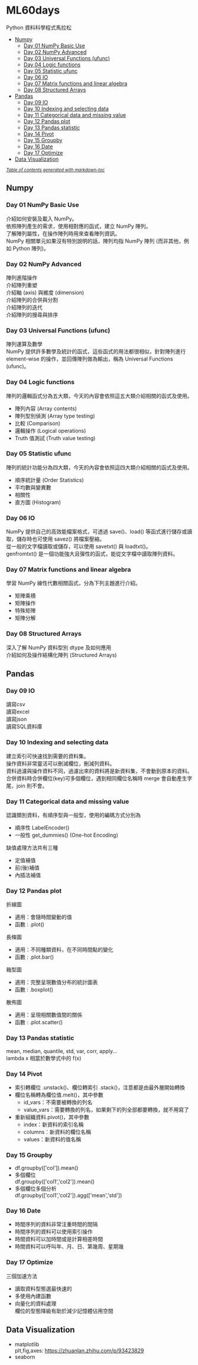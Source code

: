 # ML60days
Python 資料科學程式馬拉松
- [Numpy](#numpy)
  * [Day 01 NumPy Basic Use](#day-01-numpy-basic-use)
  * [Day 02 NumPy Advanced](#day-02-numpy-advanced)
  * [Day 03 Universal Functions (ufunc)](#day-03-universal-functions--ufunc-)
  * [Day 04 Logic functions](#day-04-logic-functions)
  * [Day 05 Statistic ufunc](#day-05-statistic-ufunc)
  * [Day 06 IO](#day-06-io)
  * [Day 07 Matrix functions and linear algebra](#day-07-matrix-functions-and-linear-algebra)
  * [Day 08 Structured Arrays](#day-08-structured-arrays)
- [Pandas](#pandas)
  * [Day 09 IO](#day-09-io)
  * [Day 10 Indexing and selecting data](#day-10-indexing-and-selecting-data)
  * [Day 11 Categorical data and missing value](#day-11-categorical-data-and-missing-value)
  * [Day 12 Pandas plot](#day-12-pandas-plot)
  * [Day 13 Pandas statistic](#day-13-pandas-statistic)
  * [Day 14 Pivot](#day-14-pivot)
  * [Day 15 Groupby](#day-15-groupby)
  * [Day 16 Date](#day-16-date)
  * [Day 17 Optimize](#day-17-optimize)
- [Data Visualization](#data-visualization)

<small><i><a href='http://ecotrust-canada.github.io/markdown-toc/'>Table of contents generated with markdown-toc</a></i></small>

## Numpy
### Day 01 NumPy Basic Use
介紹如何安裝及載入 NumPy。<br>
依照陣列產生的需求，使用相對應的函式，建立 NumPy 陣列。<br>
了解陣列屬性，在操作陣列時用來查看陣列資訊。<br>
NumPy 相關單元如果沒有特別說明的話，陣列均指 NumPy 陣列 (而非其他，例如 Python 陣列)。<br>

### Day 02 NumPy Advanced
陣列進階操作<br>
介紹陣列重塑<br>
介紹軸 (axis) 與維度 (dimension)<br>
介紹陣列的合併與分割<br>
介紹陣列的迭代<br>
介紹陣列的搜尋與排序<br>

### Day 03 Universal Functions (ufunc)
陣列運算及數學<br>
NumPy 提供許多數學及統計的函式，這些函式的用法都很相似，針對陣列進行 element-wise 的操作，並回傳陣列做為輸出，稱為 Universal Functions (ufunc)。

### Day 04 Logic functions
陣列的邏輯函式分為五大類，今天的內容會依照這五大類介紹相關的函式及使用。
- 陣列內容 (Array contents)
- 陣列型別偵測 (Array type testing)
- 比較 (Comparison)
- 邏輯操作 (Logical operations)
- Truth 值測試 (Truth value testing)

### Day 05 Statistic ufunc
陣列的統計功能分為四大類，今天的內容會依照這四大類介紹相關的函式及使用。
- 順序統計量 (Order Statistics)
- 平均數與變異數
- 相關性
- 直方圖 (Histogram)

### Day 06 IO
NumPy 提供自己的高效能檔案格式，可透過 save()、load() 等函式進行儲存或讀取，儲存時也可使用 savez() 將檔案壓縮。<br>
從一般的文字檔讀取或儲存，可以使用 savetxt() 與 loadtxt()。<br>
genfromtxt() 是一個功能強大且彈性的函式，能從文字檔中讀取陣列資料。<br>

### Day 07 Matrix functions and linear algebra 
學習 NumPy 線性代數相關函式，分為下列主題進行介紹。
- 矩陣乘積
- 矩陣操作
- 特殊矩陣
- 矩陣分解

### Day 08 Structured Arrays
深入了解 NumPy 資料型別 dtype 及如何應用<br>
介紹如何及操作結構化陣列 (Structured Arrays)<br>

## Pandas
### Day 09 IO
讀寫csv<br>
讀寫excel<br>
讀寫json<br>
讀寫SQL資料庫<br>

### Day 10 Indexing and selecting data
建立索引可快速找到需要的資料集。<br>
操作資料非常靈活可以刪減欄位，刪減列資料。<br>
資料過濾與操作資料不同，過濾出來的資料將是新資料集，不會動到原本的資料。<br>
合併資料時合併欄位(key)可多個欄位，遇到相同欄位名稱時 merge 會自動產生字尾，join 則不會。<br>

### Day 11 Categorical data and missing value
認識類別資料，有順序型與一般型，使用的編碼方式分別為<br>
- 順序性 LabelEncoder()
- 一般性 get_dummies() (One-hot Encoding)

缺值處理方法共有三種<br>
- 定值補值
- 前(後)補值
- 內插法補值

### Day 12 Pandas plot
折線圖<br>
- 適用：會隨時間變動的值
- 函數 : .plot()

長條圖<br>
- 適用：不同種類資料，在不同時間點的變化
- 函數 : .plot.bar()

箱型圖<br>
- 適用：完整呈現數值分布的統計圖表
- 函數 : .boxplot()

散佈圖<br>
- 適用：呈現相關數值間的關係
- 函數 : .plot.scatter()

### Day 13 Pandas statistic
mean, median, quantile, std, var, corr, apply...<br>
lambda x 相當於數學式中的 f(x) 

### Day 14 Pivot
- 索引轉欄位 .unstack()、欄位轉索引 .stack()，注意都是由最外層開始轉換
- 欄位名稱轉為欄位值.melt()，其中參數
    * id_vars：不需要被轉換的列名
    * value_vars：需要轉換的列名，如果剩下的列全部都要轉換，就不用寫了
- 重新組織資料.pivot()，其中參數
    * index：新資料的索引名稱
    * columns：新資料的欄位名稱
    * values：新資料的值名稱

### Day 15 Groupby
- df.groupby(['col']).mean()<br>
- 多個欄位<br>
df.groupby(['col1','col2']).mean()<br>
- 多個欄位多個分析<br>
df.groupby(['col1','col2']).agg(['mean','std'])

### Day 16 Date
- 時間序列的資料非常注重時間的間隔
- 時間序列的資料可以使用索引操作
- 時間資料可以加時間或是計算相差時間
- 時間資料可以呼叫年、月、日、第幾周、星期幾

### Day 17 Optimize
三個加速方法
- 讀取資料型態選最快速的
- 多使用內建函數
- 向量化的資料處理<br>
欄位的型態降級有助於減少記憶體佔用空間

## Data Visualization
- matplotlib<br>
plt,fig,axes: https://zhuanlan.zhihu.com/p/93423829
- seaborn